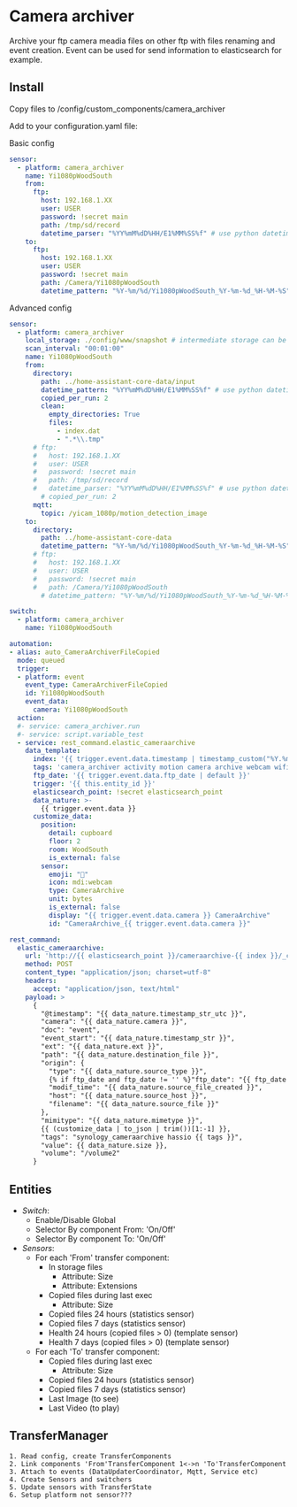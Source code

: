 # Camera archiver
Archive your ftp camera meadia files on other ftp with files renaming and event creation. Event can be used for send information to elasticsearch for example.

## Install
Copy files to /config/custom_components/camera_archiver

Add to your configuration.yaml file:

Basic config
```yaml
sensor:
  - platform: camera_archiver
    name: Yi1080pWoodSouth
    from:
      ftp: 
        host: 192.168.1.XX
        user: USER
        password: !secret main
        path: /tmp/sd/record
        datetime_parser: "%YY%mM%dD%HH/E1%MM%SS%f" # use python datetime format here
    to:
      ftp:
        host: 192.168.1.XX
        user: USER
        password: !secret main
        path: /Camera/Yi1080pWoodSouth
        datetime_pattern: "%Y-%m/%d/Yi1080pWoodSouth_%Y-%m-%d_%H-%M-%S" # use python datetime format here
```

Advanced config
```yaml
sensor:
  - platform: camera_archiver
    local_storage: ./config/www/snapshot # intermediate storage can be used for display 'last' record
    scan_interval: "00:01:00"
    name: Yi1080pWoodSouth
    from:
      directory:
        path: ../home-assistant-core-data/input
        datetime_pattern: "%YY%mM%dD%HH/E1%MM%SS%f" # use python datetime format here
        copied_per_run: 2
        clean:
          empty_directories: True
          files:
            - index.dat
            - ".*\\.tmp"
      # ftp: 
      #   host: 192.168.1.XX
      #   user: USER
      #   password: !secret main
      #   path: /tmp/sd/record
      #   datetime_parser: "%YY%mM%dD%HH/E1%MM%SS%f" # use python datetime format here
        # copied_per_run: 2
      mqtt:
        topic: /yicam_1080p/motion_detection_image
    to:
      directory:
        path: ../home-assistant-core-data
        datetime_pattern: "%Y-%m/%d/Yi1080pWoodSouth_%Y-%m-%d_%H-%M-%S" # use python datetime format here
      # ftp:
      #   host: 192.168.1.XX
      #   user: USER
      #   password: !secret main
      #   path: /Camera/Yi1080pWoodSouth
        # datetime_pattern: "%Y-%m/%d/Yi1080pWoodSouth_%Y-%m-%d_%H-%M-%S" # use python datetime format here

switch:
  - platform: camera_archiver
    name: Yi1080pWoodSouth

automation:
- alias: auto_CameraArchiverFileCopied
  mode: queued
  trigger:
  - platform: event
    event_type: CameraArchiverFileCopied
    id: Yi1080pWoodSouth
    event_data:
      camera: Yi1080pWoodSouth
  action:
  #- service: camera_archiver.run
  #- service: script.variable_test
  - service: rest_command.elastic_cameraarchive
    data_template:
      index: '{{ trigger.event.data.timestamp | timestamp_custom("%Y.%m", False) }}'
      tags: 'camera_archiver activity motion camera archive webcam wifi'
      ftp_date: '{{ trigger.event.data.ftp_date | default }}'
      trigger: '{{ this.entity_id }}'
      elasticsearch_point: !secret elasticsearch_point
      data_nature: >-
        {{ trigger.event.data }}
      customize_data: 
        position: 
          detail: cupboard
          floor: 2
          room: WoodSouth
          is_external: false
        sensor: 
          emoji: "🎥"
          icon: mdi:webcam
          type: CameraArchive
          unit: bytes
          is_external: false
          display: "{{ trigger.event.data.camera }} CameraArchive"
          id: "CameraArchive_{{ trigger.event.data.camera }}"

rest_command:
  elastic_cameraarchive:
    url: 'http://{{ elasticsearch_point }}/cameraarchive-{{ index }}/_create/{{ data_nature.id }}'
    method: POST
    content_type: "application/json; charset=utf-8"
    headers:
      accept: "application/json, text/html"
    payload: >
      {
        "@timestamp": "{{ data_nature.timestamp_str_utc }}",
        "camera": "{{ data_nature.camera }}",
        "doc": "event",
        "event_start": "{{ data_nature.timestamp_str }}",
        "ext": "{{ data_nature.ext }}",
        "path": "{{ data_nature.destination_file }}",
        "origin": {
          "type": "{{ data_nature.source_type }}",
          {% if ftp_date and ftp_date != '' %}"ftp_date": "{{ ftp_date }}",{% endif %}
          "modif_time": "{{ data_nature.source_file_created }}",
          "host": "{{ data_nature.source_host }}",
          "filename": "{{ data_nature.source_file }}"
        },
        "mimitype": "{{ data_nature.mimetype }}",
        {{ (customize_data | to_json | trim())[1:-1] }},
        "tags": "synology_cameraarchive hassio {{ tags }}",
        "value": {{ data_nature.size }},
        "volume": "/volume2"
      }  
```

## Entities

- _Switch_: 
    - Enable/Disable Global
    - Selector By component From: 'On/Off'
    - Selector By component To: 'On/Off'
- _Sensors_:
  - For each 'From' transfer component: 
    - In storage files
      - Attribute: Size
      - Attribute: Extensions
    - Copied files during last exec
      - Attribute: Size
    - Copied files 24 hours (statistics sensor)
    - Copied files 7 days (statistics sensor)
    - Health 24 hours (copied files > 0) (template sensor)
    - Health 7 days (copied files > 0) (template sensor)
  - For each 'To' transfer component: 
    - Copied files during last exec
      - Attribute: Size
    - Copied files 24 hours (statistics sensor)
    - Copied files 7 days (statistics sensor)
    - Last Image (to see)
    - Last Video (to play)

## TransferManager

    1. Read config, create TransferComponents
    2. Link components 'From'TransferComponent 1<->n 'To'TransferComponent
    3. Attach to events (DataUpdaterCoordinator, Mqtt, Service etc)
    4. Create Sensors and switchers 
    5. Update sensors with TransferState
    6. Setup platform not sensor???
